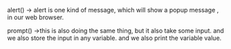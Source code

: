 alert() -> alert is one kind of message, which will show a popup message , in our web browser.

prompt() ->this is also doing the same thing, but it also take some input. and we also store the input in any variable. and we also print the variable value.

